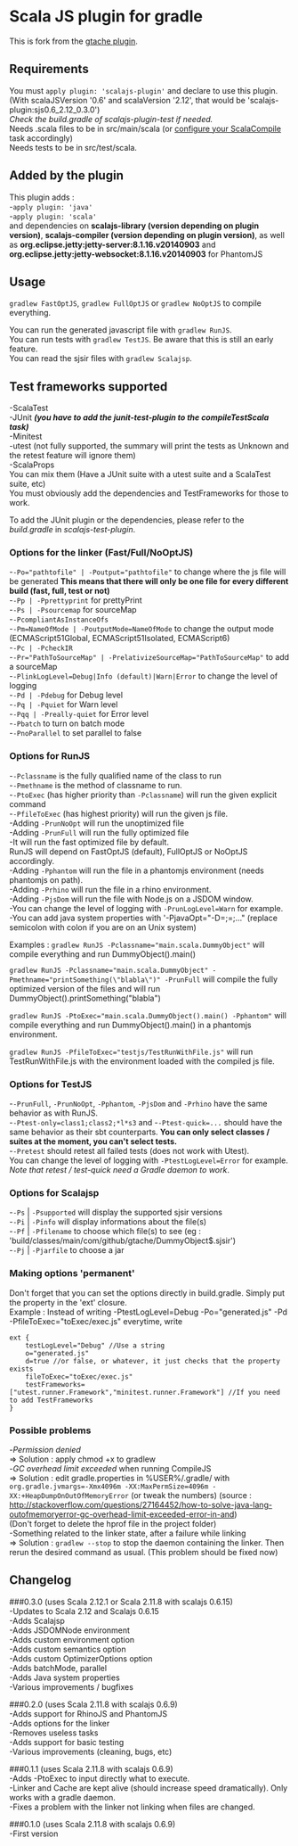 # Scala JS plugin for gradle

This is fork from the [gtache plugin](https://github.com/gtache/scalajs-gradle). 

## Requirements
You must `apply plugin: 'scalajs-plugin'` and declare to use this plugin.    
(With scalaJSVersion '0.6' and scalaVersion '2.12', that would be 'scalajs-plugin:sjs0.6_2.12_0.3.0')    
*Check the build.gradle of scalajs-plugin-test if needed.*    
Needs .scala files to be in src/main/scala (or [configure your ScalaCompile](https://docs.gradle.org/current/userguide/scala_plugin.html) task accordingly)    
Needs tests to be in src/test/scala.

## Added by the plugin
This plugin adds :   
-`apply plugin: 'java'`   
-`apply plugin: 'scala'`   
and dependencies on **scalajs-library (version depending on plugin version)**, **scalajs-compiler (version depending on plugin version)**, as well as **org.eclipse.jetty:jetty-server:8.1.16.v20140903** and **org.eclipse.jetty:jetty-websocket:8.1.16.v20140903** for PhantomJS

## Usage
`gradlew FastOptJS`, `gradlew FullOptJS` or `gradlew NoOptJS` to compile everything.

You can run the generated javascript file with `gradlew RunJS`.    
You can run tests with `gradlew TestJS`. Be aware that this is still an early feature.    
You can read the sjsir files with `gradlew Scalajsp`.

## Test frameworks supported
-ScalaTest    
-JUnit ***(you have to add the junit-test-plugin to the compileTestScala task)***    
-Minitest    
-utest (not fully supported, the summary will print the tests as Unknown and the retest feature will ignore them)   
-ScalaProps    
You can mix them (Have a JUnit suite with a utest suite and a ScalaTest suite, etc)    
You must obviously add the dependencies and TestFrameworks for those to work.

To add the JUnit plugin or the dependencies, please refer to the *build.gradle* in *scalajs-test-plugin*.

### Options for the linker (Fast/Full/NoOptJS)
-`-Po="pathtofile" | -Poutput="pathtofile"` to change where the js file will be generated **This means that there will only be one file for every different build (fast, full, test or not)**    
-`-Pp | -Pprettyprint` for prettyPrint    
-`-Ps | -Psourcemap` for sourceMap    
-`-PcompliantAsInstanceOfs`    
-`-Pm=NameOfMode | -PoutputMode=NameOfMode` to change the output mode (ECMAScript51Global, ECMAScript51Isolated, ECMAScript6)    
-`-Pc | -PcheckIR`    
-`-Pr="PathToSourceMap" | -PrelativizeSourceMap="PathToSourceMap"` to add a sourceMap     
-`-PlinkLogLevel=Debug|Info (default)|Warn|Error` to change the level of logging    
-`-Pd | -Pdebug` for Debug level    
-`-Pq | -Pquiet` for Warn level    
-`-Pqq | -Preally-quiet` for Error level   
-`-Pbatch` to turn on batch mode    
-`-PnoParallel` to set parallel to false

### Options for RunJS
-`-Pclassname` is the fully qualified name of the class to run    
-`-Pmethname` is the method of classname to run.    
-`-PtoExec` (has higher priority than `-Pclassname`) will run the given explicit command    
-`-PfileToExec` (has highest priority) will run the given js file.    
-Adding `-PrunNoOpt` will run the unoptimized file   
-Adding `-PrunFull` will run the fully optimized file      
-It will run the fast optimized file by default.  
RunJS will depend on FastOptJS (default), FullOptJS or NoOptJS accordingly.    
-Adding `-Pphantom` will run the file in a phantomjs environment (needs phantomjs on path).    
-Adding `-Prhino` will run the file in a rhino environment.    
-Adding `-PjsDom` will run the file with Node.js on a JSDOM window.    
-You can change the level of logging with `-PrunLogLevel=Warn` for example.   
-You can add java system properties with '-PjavaOpt="-D<key1>=<val1>;<key2>=<val2>;..." (replace semicolon with colon if you are on an Unix system)

Examples : `gradlew RunJS -Pclassname="main.scala.DummyObject"` will compile everything and run DummyObject().main()

`gradlew RunJS -Pclassname="main.scala.DummyObject" -Pmethname="printSomething(\"blabla\")" -PrunFull` will compile the fully optimized version of the files and will run DummyObject().printSomething("blabla")

`gradlew RunJS -PtoExec="main.scala.DummyObject().main() -Pphantom"` will compile everything and run DummyObject().main() in a phantomjs environment.

`gradlew RunJS -PfileToExec="testjs/TestRunWithFile.js"` will run TestRunWithFile.js with the environment loaded with the compiled js file.

### Options for TestJS
-`-PrunFull`, `-PrunNoOpt`, `-Pphantom`, `-PjsDom` and `-Prhino` have the same behavior as with RunJS.    
-`-Ptest-only=class1;class2;*l*s3` and -`-Ptest-quick=...` should have the same behavior as their sbt counterparts. **You can only select classes / suites at the moment, you can't select tests.**  
-`-Pretest` should retest all failed tests (does not work with Utest).    
You can change the level of logging with `-PtestLogLevel=Error` for example.   
*Note that retest / test-quick need a Gradle daemon to work*.

### Options for Scalajsp
-`-Ps` | `-Psupported` will display the supported sjsir versions    
-`-Pi` | `-Pinfo` will display informations about the file(s)    
-`-Pf` | `-Pfilename` to choose which file(s) to see (eg : 'build/classes/main/com/github/gtache/DummyObject$.sjsir')    
-`-Pj` | `-Pjarfile` to choose a jar

### Making options 'permanent'
Don't forget that you can set the options directly in build.gradle. Simply put the property in the 'ext' closure.   
Example : Instead of writing -PtestLogLevel=Debug -Po="generated.js" -Pd -PfileToExec="toExec/exec.js" everytime, write

```
ext {    
    testLogLevel="Debug" //Use a string
    o="generated.js"
    d=true //or false, or whatever, it just checks that the property exists
    fileToExec="toExec/exec.js"
    testFrameworks=["utest.runner.Framework","minitest.runner.Framework"] //If you need to add TestFrameworks
}
```

### Possible problems
-*Permission denied*    
=> Solution : apply chmod +x to gradlew    
-*GC overhead limit exceeded* when running CompileJS    
=> Solution : edit gradle.properties in %USER%/.gradle/ with `org.gradle.jvmargs=-Xmx4096m -XX:MaxPermSize=4096m -XX:+HeapDumpOnOutOfMemoryError` (or tweak the numbers) (source : http://stackoverflow.com/questions/27164452/how-to-solve-java-lang-outofmemoryerror-gc-overhead-limit-exceeded-error-in-and)    
(Don't forget to delete the hprof file in the project folder)    
-Something related to the linker state, after a failure while linking    
=> Solution : `gradlew --stop` to stop the daemon containing the linker. Then rerun the desired command as usual. (This problem should be fixed now)

## Changelog
###0.3.0 (uses Scala 2.12.1 or Scala 2.11.8 with scalajs 0.6.15)   
-Updates to Scala 2.12 and Scalajs 0.6.15    
-Adds Scalajsp    
-Adds JSDOMNode environment    
-Adds custom environment option    
-Adds custom semantics option    
-Adds custom OptimizerOptions option    
-Adds batchMode, parallel    
-Adds Java system properties    
-Various improvements / bugfixes

###0.2.0 (uses Scala 2.11.8 with scalajs 0.6.9)  
-Adds support for RhinoJS and PhantomJS    
-Adds options for the linker    
-Removes useless tasks    
-Adds support for basic testing    
-Various improvements (cleaning, bugs, etc)

###0.1.1 (uses Scala 2.11.8 with scalajs 0.6.9)  
-Adds -PtoExec to input directly what to execute.   
-Linker and Cache are kept alive (should increase speed dramatically). Only works with a gradle daemon.   
-Fixes a problem with the linker not linking when files are changed.

###0.1.0 (uses Scala 2.11.8 with scalajs 0.6.9)  
-First version